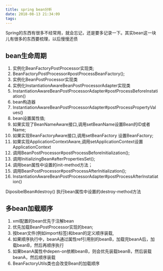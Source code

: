 ```yaml
---
title: spring bean分析
date: 2018-08-13 21:34:09
tags:
---
```

Spring的东西有很多不经常用，就会忘记，还是要多记录一下。其实bean这一块儿有很多的东西要梳理，以后慢慢还债


<!-- more -->

## bean生命周期 ##

1. 实例化BeanFactoryPostProcessor实现类; 
2. BeanFactoryPostProcessor#postProcessBeanFactory();
3. 实例化BeanPostProcessor实现类
4. 实例化InstantiationAwareBeanPostProcessorAdapter实现类
5. InstantiationAwareBeanPostProcessorAdapter#postProcessBeforeInstatiation()
6. bean构造器
6. InstantiationAwareBeanPostProcessorAdapter#postProcessPropertyValues()
7. bean设置属性值; 
8. 如果实现了BeanNameAware接口,调用setBeanName设置Bean的ID或者Name; 
9. 如果实现BeanFactoryAware接口,调用setBeanFactory 设置BeanFactory; 
10. 如果实现ApplicationContextAware,调用setApplicationContext设置ApplicationContext 
11. 调用BeanPostProcessor#postProcessBeforeInitialization(); 
12. 调用InitializingBean#afterPropertiesSet(); 
13. 调用bean属性中设置的init-method方法； 
14. 调用BeanPostProcessor#postProcessAfterInitialization();
15. InstantiationAwareBeanPostProcessorAdapter#postProcessAfterInstatiation()

DiposibelBean#destroy()
执行bean属性中设置的destroy-method方法



## 多bean加载顺序 ##
1. xml配置的bean优先于注解bean
2. 优先加载BeanPostProcessor实现的bean; 
3. 按bean文件(例如import标签)和bean的定义顺序装载,
4. 如果顺序执行中，beanA通过属性ref引用别的beanB，加载完beanA后，加载beanB，然后再顺序执行
5. 如果beanA属性中depen-on依赖beanB，则会优先装载beanB，然后装载beanA，然后顺序装载
6. BeanFactoryUtils类也会改变Bean的加载顺序